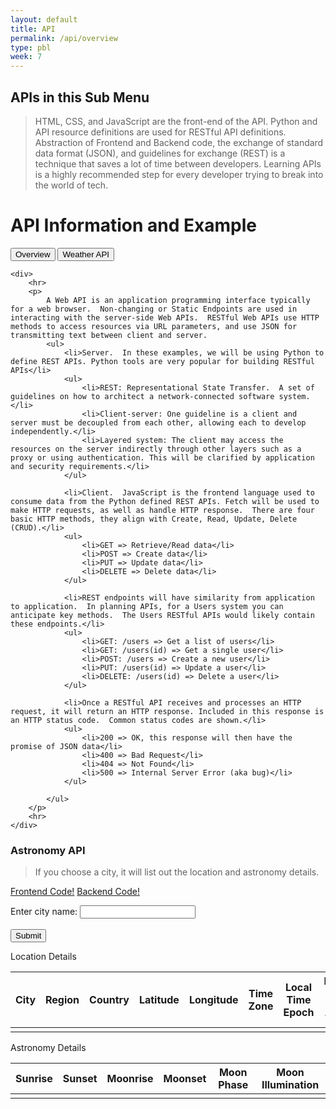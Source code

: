 ```yaml
---
layout: default
title: API
permalink: /api/overview
type: pbl
week: 7
---
```

<!-- HTML table fragment for page -->
## APIs in this Sub Menu
> HTML, CSS, and JavaScript are the front-end of the API.  Python and API resource definitions are used for RESTful API definitions. Abstraction of Frontend and Backend code, the exchange of standard data format (JSON), and guidelines for exchange (REST) is a technique that saves a lot of time between developers.  Learning APIs is a highly recommended step for every developer trying to break into the world of tech.<html>

<body>

<h1>API Information and Example</h1>

<a href="#overviewbutton"><button> Overview </button></a>
<a href="#astronomybutton"><button> Weather API </button></a>

</body>


<div id="overviewbutton"### Web API Overview>

    <div>
        <hr>
        <p>
            A Web API is an application programming interface typically for a web browser.  Non-changing or Static Endpoints are used in interacting with the server-side Web APIs.  RESTful Web APIs use HTTP methods to access resources via URL parameters, and use JSON for transmitting text between client and server.
            <ul>
                <li>Server.  In these examples, we will be using Python to define REST APIs. Python tools are very popular for building RESTful APIs</li>
                <ul> 
                    <li>REST: Representational State Transfer.  A set of guidelines on how to architect a network-connected software system.</li>
                    <li>Client-server: One guideline is a client and server must be decoupled from each other, allowing each to develop independently.</li>
                    <li>Layered system: The client may access the resources on the server indirectly through other layers such as a proxy or using authentication. This will be clarified by application and security requirements.</li>
                </ul>

                <li>Client.  JavaScript is the frontend language used to consume data from the Python defined REST APIs. Fetch will be used to make HTTP requests, as well as handle HTTP response.  There are four basic HTTP methods, they align with Create, Read, Update, Delete (CRUD).</li>
                <ul> 
                    <li>GET => Retrieve/Read data</li>
                    <li>POST => Create data</li>
                    <li>PUT => Update data</li>
                    <li>DELETE => Delete data</li>
                </ul>

                <li>REST endpoints will have similarity from application to application.  In planning APIs, for a Users system you can anticipate key methods.  The Users RESTful APIs would likely contain these endpoints.</li>
                <ul> 
                    <li>GET: /users => Get a list of users</li>
                    <li>GET: /users(id) => Get a single user</li>
                    <li>POST: /users => Create a new user</li>
                    <li>PUT: /users(id) => Update a user</li>
                    <li>DELETE: /users(id) => Delete a user</li>
                </ul>

                <li>Once a RESTful API receives and processes an HTTP request, it will return an HTTP response. Included in this response is an HTTP status code.  Common status codes are shown.</li>
                <ul> 
                    <li>200 => OK, this response will then have the promise of JSON data</li>
                    <li>400 => Bad Request</li>
                    <li>404 => Not Found</li>
                    <li>500 => Internal Server Error (aka bug)</li>
                </ul>

            </ul>
        </p>
        <hr>
    </div>

</div>

<!-- HTML table fragment for page -->

### Astronomy API
> If you choose a city, it will list out the location and astronomy details.

<div id="astronomybutton">

<a href={{}} class="btn btn-primary">Frontend Code!</a>
<a href="https://github.com/jesa06/andafp/blob/f5ded5f90611be9291c8ffe45f696a5e8b42e9b8/_notebooks/2022-10-03-PBL-python_rapidapi.ipynb" class="btn btn-primary">Backend Code!</a><br>

<label for="city">Enter city name:</label>
<input type="text" id="city" name="city"><br><br>
<input type="button" value="Submit" onclick="testButtonClick()">


<table>
  <thead>Location Details
  <tr>
    <th>City</th>
    <th>Region</th>
    <th>Country</th>
    <th>Latitude</th>
    <th>Longitude</th>
    <th>Time Zone</th>
    <th>Local Time Epoch</th>
    <th>Local Date and Time</th>
  </tr>
  </thead>
  <tbody>
    <td id="name"></td>
    <td id="region"></td>
    <td id="country"></td>
    <td id="lat"></td>
    <td id="lon"></td>
    <td id="tz_id"></td>
    <td id="localtime_epoch"></td>
    <td id="localtime"></td>
  </tbody>
</table>






<table>
    <thead>Astronomy Details
    <tr>
        <th>Sunrise</th>
        <th>Sunset</th>
        <th>Moonrise</th>
        <th>Moonset</th>
        <th>Moon Phase</th>
        <th>Moon Illumination</th>
    </tr>
    </thead>
    <tbody>
        <td id= "astronomy"></td>
    </tbody>
</table>    




<script>
    function testButtonClick() {
        alert('yo momma!');
    }

// prepare HTML result container for new output
    const resultContainer = document.getElementById("astronomy");

// prepare fetch options
    const url = "https://weatherapi-com.p.rapidapi.com/astronomy.json";
    const headers = {
        method: 'GET', // *GET, POST, PUT, DELETE, etc.
        mode: 'cors', // no-cors, *cors, same-origin
        cache: 'default', // *default, no-cache, reload, force-cache, only-if-cached
        credentials: 'omit', // include, *same-origin, omit
        headers: {
            'Content-Type': 'application/json'
            // 'Content-Type': 'application/x-www-form-urlencoded',
	        'X-RapidAPI-Key': '0b6ef107f7msh5606de624633ceap17521ejsn27566d20ff5b',
	        'X-RapidAPI-Host': 'weatherapi-com.p.rapidapi.com'
        },
    };


// fetch the API
fetch(url, headers)
// response is a RESTful "promise" on any successful fetch
.then(response => {
    // check for response errors
    if (response.status !== 200) {
        const errorMsg = 'Database response error: ' + response.status;
        console.log(errorMsg);
        const tr = document.createElement("tr");
        const td = document.createElement("td");
        td.innerHTML = errorMsg;
        tr.appendChild(td);
        resultContainer.appendChild(tr);
        return;
    }
    // valid response will have json data
    response.json().then(data => {
        console.log(data);
        console.log(data.location)

        // World Data
        document.getElementById("name").innerHTML = data.location.name;
        document.getElementById("region").innerHTML = data.location.region;
        document.getElementById("country").innerHTML = data.location.country;
        document.getElementById("lat").innerHTML = data.location.lat;
        document.getElementById("lon").innerHTML = data.location.lon;
        document.getElementById("tz_id").innerHTML = data.location.tz_id;
        document.getElementById("localtime_epoch").innerHTML = data.location.localtime_epoch;
        document.getElementById("localtime").innerHTML = data.location.localtime;

/*
        // Country data
        for (const row of data.countries_stat) {
            console.log(row);

            // tr for each row
            const tr = document.createElement("tr");
            // td for each column
            const name = document.createElement("td");
            const cases = document.createElement("td");
            const deaths = document.createElement("td");
            const active = document.createElement("td");

            // data is specific to the API
            name.innerHTML = row.country_name;
            cases.innerHTML = row.cases; 
            deaths.innerHTML = row.deaths; 
            active.innerHTML = row.active_cases; 

            // this builds td's into tr
            tr.appendChild(name);
            tr.appendChild(cases);
            tr.appendChild(deaths);
            tr.appendChild(active);

            // add HTML to container
            resultContainer.appendChild(tr);
        }
*/
    })
})

/*
import requests

url = "https://weatherapi-com.p.rapidapi.com/astronomy.json"

city = input("Choose a city")
querystring = {"q":city}

headers = {
	"X-RapidAPI-Key": "0b6ef107f7msh5606de624633ceap17521ejsn27566d20ff5b",
	"X-RapidAPI-Host": "weatherapi-com.p.rapidapi.com"
}

response = requests.request("GET", url, headers=headers, params=querystring)

print(response.json)

print("Location details")
loc = response.json().get('location')  // turn response to json() so we can extract "world_total"
for key, value in loc.items():  // this finds key, value pairs in country
    print(key, ":", value)

print()

// This code looks for USA in "countries_stats"
print("Astronomy details")
astro = response.json().get('astronomy') // countries is the key, countries_stat is the value
// print(astro.items())
for key, value in astro.items():
	for x in value.keys() :
		print(x, ":", value[x])

//astro in astronomy:  # countries is a list
    //print(astro)
*/

<script>